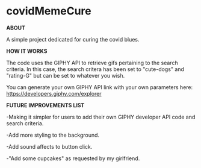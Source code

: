 # covidMemeCure

**ABOUT**

A simple project dedicated for curing the covid blues.

**HOW IT WORKS**

The code uses the GIPHY API to retrieve gifs pertaining to the search criteria. In this case, the search critera has been set to "cute-dogs" and "rating-G" but can be set to whatever you wish.

You can generate your own GIPHY API link with your own parameters here:
https://developers.giphy.com/explorer

**FUTURE IMPROVEMENTS LIST**

-Making it simpler for users to add their own GIPHY developer API code and search criteria.

-Add more styling to the background.

-Add sound affects to button click.

-"Add some cupcakes" as requested by my girlfriend.
